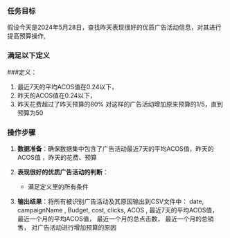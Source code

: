 ### 任务目标
假设今天是2024年5月28日，查找昨天表现很好的优质广告活动信息，对其进行提高预算操作,

### 满足以下定义

###定义：
1. 最近7天的平均ACOS值在0.24以下，
2. 昨天的ACOS值在0.24以下，
3. 昨天花费超过了昨天预算的80%
对这样的广告活动增加原来预算的1/5，直到预算为50
### 操作步骤
1. **数据准备**：确保数据集中包含了广告活动最近7天的平均ACOS值，昨天的ACOS值
，昨天的花费、预算

2. **表现很好的优质广告活动的判断**：
   - 满足定义里的所有条件

3. **输出结果**：将所有被识别广告活动及其原因输出到CSV文件中：
date,
campaignName ,
Budget,
cost,
clicks,
ACOS ,
最近7天的平均ACOS值，
最近一个月的平均ACOS值，
最近一个月的总点击数，
最近一个月的总销售，
对广告活动进行增加预算的原因
